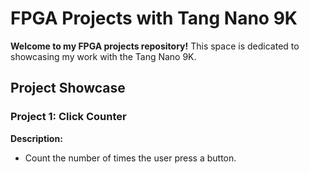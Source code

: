 # FPGA Projects with Tang Nano 9K

**Welcome to my FPGA projects repository!** This space is dedicated to showcasing my work with the Tang Nano 9K.

## Project Showcase

### Project 1:  Click Counter

**Description:**
* Count the number of times the user press a button. 
